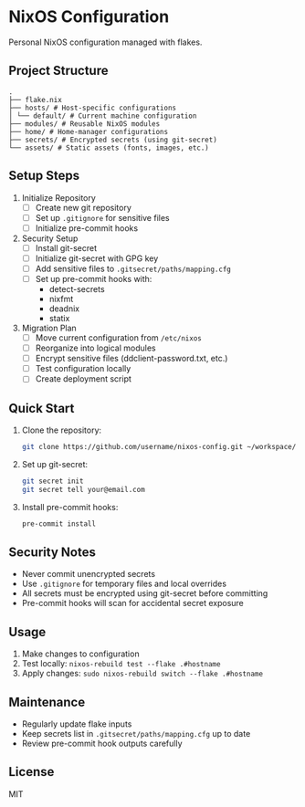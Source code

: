 
# NixOS Configuration

Personal NixOS configuration managed with flakes.

## Project Structure

```console
.
├── flake.nix
├── hosts/ # Host-specific configurations
│ └── default/ # Current machine configuration
├── modules/ # Reusable NixOS modules
├── home/ # Home-manager configurations
├── secrets/ # Encrypted secrets (using git-secret)
└── assets/ # Static assets (fonts, images, etc.)
```

## Setup Steps

1. Initialize Repository
   - [ ] Create new git repository
   - [ ] Set up `.gitignore` for sensitive files
   - [ ] Initialize pre-commit hooks

2. Security Setup
   - [ ] Install git-secret
   - [ ] Initialize git-secret with GPG key
   - [ ] Add sensitive files to `.gitsecret/paths/mapping.cfg`
   - [ ] Set up pre-commit hooks with:
     - detect-secrets
     - nixfmt
     - deadnix
     - statix

3. Migration Plan
   - [ ] Move current configuration from `/etc/nixos`
   - [ ] Reorganize into logical modules
   - [ ] Encrypt sensitive files (ddclient-password.txt, etc.)
   - [ ] Test configuration locally
   - [ ] Create deployment script

## Quick Start

1. Clone the repository:

   ```bash
   git clone https://github.com/username/nixos-config.git ~/workspace/nixos-config
   ```

2. Set up git-secret:

   ```bash
   git secret init
   git secret tell your@email.com
   ```

3. Install pre-commit hooks:

   ```bash
   pre-commit install
   ```

## Security Notes

- Never commit unencrypted secrets
- Use `.gitignore` for temporary files and local overrides
- All secrets must be encrypted using git-secret before committing
- Pre-commit hooks will scan for accidental secret exposure

## Usage

1. Make changes to configuration
2. Test locally: `nixos-rebuild test --flake .#hostname`
3. Apply changes: `sudo nixos-rebuild switch --flake .#hostname`

## Maintenance

- Regularly update flake inputs
- Keep secrets list in `.gitsecret/paths/mapping.cfg` up to date
- Review pre-commit hook outputs carefully

## License

MIT
